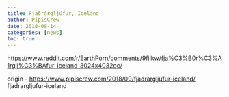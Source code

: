 ```yaml
---
title: Fjaðrárgljúfur, Iceland
author: PipisCrew
date: 2018-09-14
categories: [news]
toc: true
---
```


https://www.reddit.com/r/EarthPorn/comments/9fiikw/fja%C3%B0r%C3%A1rglj%C3%BAfur_iceland_3024x4032oc/

origin - https://www.pipiscrew.com/2018/09/fjadrargljufur-iceland/ fjadrargljufur-iceland
